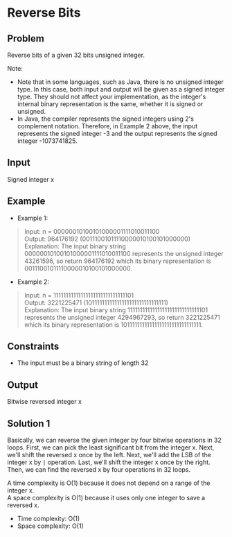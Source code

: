 # Reverse Bits

## Problem

Reverse bits of a given 32 bits unsigned integer.

Note:

- Note that in some languages, such as Java, there is no unsigned integer type. In this case, both input and output will be given as a signed integer type. They should not affect your implementation, as the integer's internal binary representation is the same, whether it is signed or unsigned.
- In Java, the compiler represents the signed integers using 2's complement notation. Therefore, in Example 2 above, the input represents the signed integer -3 and the output represents the signed integer -1073741825.

## Input

Signed integer x

## Example

- Example 1:

>Input: n = 00000010100101000001111010011100  
Output:    964176192 (00111001011110000010100101000000)  
Explanation: The input binary string 00000010100101000001111010011100 represents the unsigned integer 43261596, so return 964176192 which its binary representation is 00111001011110000010100101000000.

- Example 2:

>Input: n = 11111111111111111111111111111101  
Output:   3221225471 (10111111111111111111111111111111)  
Explanation: The input binary string 11111111111111111111111111111101 represents the unsigned integer 4294967293, so return 3221225471 which its binary representation is 10111111111111111111111111111111.

## Constraints

- The input must be a binary string of length 32

## Output

Bitwise reversed integer x 

## Solution 1

Basically, we can reverse the given integer by four bitwise operations in 32 loops.
First, we can pick the least significant bit from the integer x. Next, we'll shift the
reversed x once by the left. Next, we'll add the LSB of the integer x by `|` operation.
Last, we'll shift the integer x once by the right. Then, we can find the reversed x
by four operations in 32 loops.

A time complexity is O(1) because it does not depend on a range of the integer x.   
A space complexity is O(1) because it uses only one integer to save a reversed x.

- Time complexity: O(1)
- Space complexity: O(1)
